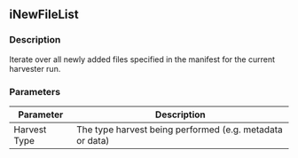 ## iNewFileList

### Description

Iterate over all newly added files specified in the manifest for the current harvester run.

### Parameters

Parameter | Description
--- | ---
Harvest Type | The type harvest being performed (e.g. metadata or data)